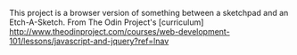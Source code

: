 This project is  a browser version of something between a sketchpad and an Etch-A-Sketch.
From The Odin Project's [curriculum] http://www.theodinproject.com/courses/web-development-101/lessons/javascript-and-jquery?ref=lnav
